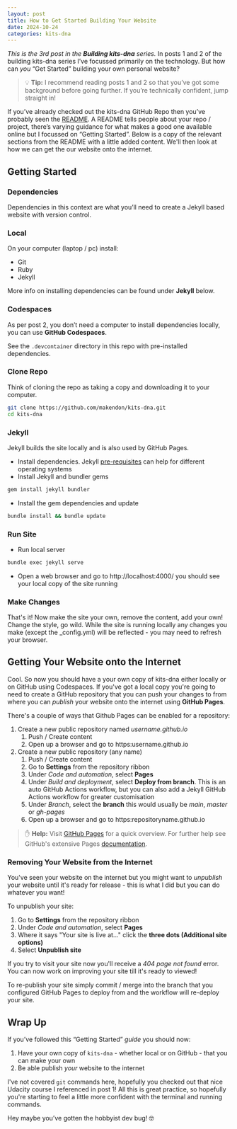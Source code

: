 ```yaml
---
layout: post
title: How to Get Started Building Your Website
date: 2024-10-24
categories: kits-dna
---
```

*This is the 3rd post in the **Building kits-dna** series.*
In posts 1 and 2 of the building kits-dna series I’ve focussed primarily on the technology. But how can *you* “Get Started” building your own personal website?

> :bulb: **Tip:** I recommend reading posts 1 and 2 so that you’ve got some background before going further. If you’re technically confident, jump straight in!

If you’ve already checked out the kits-dna GitHub Repo then you’ve probably seen the [README](https://github.com/makendon/kits-dna/blob/main/README.md). A README tells people about your repo / project, there’s varying guidance for what makes a good one available online but I focussed on “Getting Started”. Below is a copy of the relevant sections from the README with a little added content. We'll then look at how we can get the our website onto the internet.

## Getting Started

### Dependencies

Dependencies in this context are what you’ll need to create a Jekyll based website with version control.

### Local

On your computer (laptop / pc) install:

- Git
- Ruby
- Jekyll

More info on installing dependencies can be found under **Jekyll** below.

### Codespaces

As per post 2, you don’t need a computer to install dependencies locally, you can use **GitHub Codespaces**.

See the `.devcontainer` directory in this repo with pre-installed dependencies.

### Clone Repo

Think of cloning the repo as taking a copy and downloading it to your computer.

```bash
git clone https://github.com/makendon/kits-dna.git
cd kits-dna
```

### Jekyll

Jekyll builds the site locally and is also used by GitHub Pages.

- Install dependencies. Jekyll [pre-requisites](https://jekyllrb.com/docs/installation/) can help for different operating systems
- Install Jekyll and bundler gems

```bash
gem install jekyll bundler
```

- Install the gem dependencies and update

```bash
bundle install && bundle update
```

### Run Site

- Run local server

```bash
bundle exec jekyll serve
```

- Open a web browser and go to http://localhost:4000/ you should see your local copy of the site running

### Make Changes

That's it! Now make the site your own, remove the content, add your own! Change the style, go wild. While the site is running locally any changes you make (except the _config.yml) will be reflected - you may need to refresh your browser.

## Getting Your Website onto the Internet

Cool. So now you should have a your own copy of kits-dna either locally or on GitHub using Codespaces. If you've got a local copy you're going to need to create a GitHub repository that you can push your changes to from where you can *publish* your website onto the internet using **GitHub Pages**.

There's a couple of ways that Github Pages can be enabled for a repository:

1. Create a new public repository named *username.github.io*
    1. Push / Create content
    2. Open up a browser and go to https:username.github.io
2. Create a new public repository (any name)
    1. Push / Create content
    2. Go to **Settings** from the repository ribbon
    3. Under *Code and automation*, select **Pages**
    4. Under *Build and deployment*, select **Deploy from branch**. This is an auto GitHub Actions workflow, but you can also add a Jekyll GitHub Actions workflow for greater customisation
    5. Under *Branch*, select the **branch** this would usually be *main*, *master* or *gh-pages*
    6. Open up a browser and go to https:repositoryname.github.io

> :hand: **Help:** Visit [GitHub Pages](https://pages.github.com/) for a quick overview. For further help see GitHub's extensive Pages [documentation](https://docs.github.com/en/pages).

### Removing Your Website from the Internet

You've seen your website on the internet but you might want to *unpublish* your website until it's ready for release - this is what I did but you can do whatever you want!

To unpublish your site:

1. Go to **Settings** from the repository ribbon
2. Under *Code and automation*, select **Pages**
3. Where it says "Your site is live at..." click the **three dots (Additional site options)**
4. Select **Unpublish site**

If you try to visit your site now you'll receive a *404 page not found* error. You can now work on improving your site till it's ready to viewed!

To re-publish your site simply commit / merge into the branch that you configured GitHub Pages to deploy from and the workflow will re-deploy your site.

## Wrap Up

If you’ve followed this “Getting Started” *guide* you should now:

1. Have your own copy of `kits-dna` - whether local or on GitHub - that you can make your own
2. Be able publish *your* website to the internet

I've not covered `git` commands here, hopefully you checked out that nice Udacity course I referenced in post 1! All this is great practice, so hopefully you're starting to feel a little more confident with the terminal and running commands.

Hey maybe you’ve gotten the hobbyist dev bug! :nerd_face:
